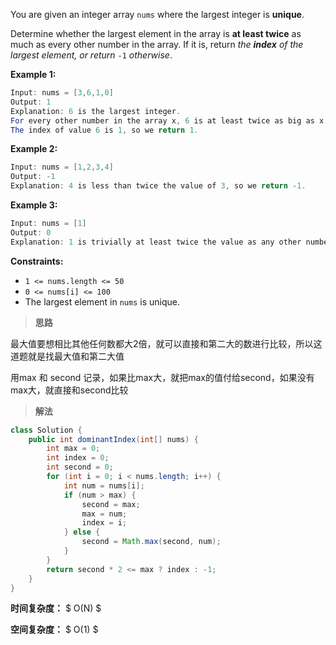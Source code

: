 You are given an integer array `nums` where the largest integer is **unique**.

Determine whether the largest element in the array is **at least twice** as much as every other number in the array. If it is, return *the **index** of the largest element, or return* `-1` *otherwise*.

 

**Example 1:**

```java
Input: nums = [3,6,1,0]
Output: 1
Explanation: 6 is the largest integer.
For every other number in the array x, 6 is at least twice as big as x.
The index of value 6 is 1, so we return 1.
```

**Example 2:**

```java
Input: nums = [1,2,3,4]
Output: -1
Explanation: 4 is less than twice the value of 3, so we return -1.
```

**Example 3:**

```java
Input: nums = [1]
Output: 0
Explanation: 1 is trivially at least twice the value as any other number because there are no other numbers.
```

 

**Constraints:**

- `1 <= nums.length <= 50`
- `0 <= nums[i] <= 100`
- The largest element in `nums` is unique.



> **思路**

最大值要想相比其他任何数都大2倍，就可以直接和第二大的数进行比较，所以这道题就是找最大值和第二大值

用max 和 second 记录，如果比max大，就把max的值付给second，如果没有max大，就直接和second比较



> **解法**

```java
class Solution {
    public int dominantIndex(int[] nums) {
        int max = 0;
        int index = 0;
        int second = 0;
        for (int i = 0; i < nums.length; i++) {
            int num = nums[i];
            if (num > max) {
                second = max;
                max = num;
                index = i;
            } else {
                second = Math.max(second, num);
            }
        }
        return second * 2 <= max ? index : -1;
    }
}
```

**时间复杂度：** $ O(N) $

**空间复杂度：** $ O(1) $